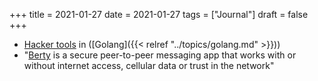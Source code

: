 +++
title = 2021-01-27
date = 2021-01-27
tags = ["Journal"]
draft = false
+++

-   [Hacker tools](https://github.com/dreddsa5dies/goHackTools) in ([Golang]({{< relref "../topics/golang.md" >}}))
-   "[Berty](https://github.com/berty/berty) is a secure peer-to-peer messaging app that works with or without internet access, cellular data or trust in the network"

